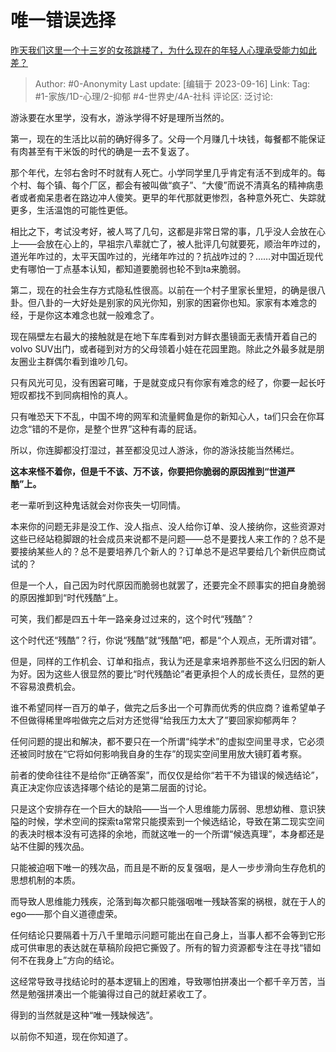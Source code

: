 # 唯一错误选择
[昨天我们这里一个十三岁的女孩跳楼了，为什么现在的年轻人心理承受能力如此差？](https://www.zhihu.com/question/619981295/answer/3212165822)

> Author: #0-Anonymity
> Last update: [编辑于 2023-09-16]
> Link:
> Tag: #1-家族/1D-心理/2-抑郁 #4-世界史/4A-社科 
> 评论区:
> 泛讨论:

游泳要在水里学，没有水，游泳学得不好是理所当然的。

第一，现在的生活比以前的确好得多了。父母一个月赚几十块钱，每餐都不能保证有肉甚至有干米饭的时代的确是一去不复返了。

那个年代，左邻右舍时不时就有人死亡。小学同学里几乎肯定有活不到成年的。每个村、每个镇、每个厂区，都会有被叫做“疯子”、“大傻”而说不清真名的精神病患者或者痴呆患者在路边冲人傻笑。更早的年代那就更惨烈，各种意外死亡、失踪就更多，生活温饱的可能性更低。

相比之下，考试没考好，被人骂了几句，这都是非常日常的事，几乎没人会放在心上——会放在心上的，早祖宗八辈就亡了，被人批评几句就要死，顺治年咋过的，道光年咋过的，太平天国咋过的，光绪年咋过的？抗战咋过的？……对中国近现代史有哪怕一丁点基本认知，都知道要脆弱也轮不到ta来脆弱。

第二，现在的社会生存方式隐私性很高。以前在一个村子里家长里短，的确是很八卦。但八卦的一大好处是别家的风光你知，别家的困窘你也知。家家有本难念的经，于是你这本难念也就一般难念了。

现在隔壁左右最大的接触就是在地下车库看到对方鲜衣墨镜面无表情开着自己的volvo SUV出门，或者碰到对方的父母领着小娃在花园里跑。除此之外最多就是朋友圈业主群偶尔看到谁吵几句。

只有风光可见，没有困窘可睹，于是就变成只有你家有难念的经了，你要一起长吁短叹都找不到同病相怜的真人。

只有唯恐天下不乱，中国不垮的网军和流量鳄鱼是你的新知心人，ta们只会在你耳边念“错的不是你，是整个世界”这种有毒的屁话。

所以，你连脚都没打湿过，甚至都没见过人游泳，你的游泳技能当然稀烂。

**这本来怪不着你，但是千不该、万不该，你要把你脆弱的原因推到“世道严酷”上。**

老一辈听到这种鬼话就会对你丧失一切同情。

本来你的问题无非是没工作、没人指点、没人给你订单、没人接纳你，这些资源对这些已经站稳脚跟的社会成员来说都不是问题——总不是要找人来工作的？总不是要接纳某些人的？总不是要培养几个新人的？订单总不是迟早要给几个新供应商试试的？

但是一个人，自己因为时代原因而脆弱也就罢了，还要完全不顾事实的把自身脆弱的原因推卸到“时代残酷“上。

可笑，我们都是四五十年一路亲身过过来的，这个时代“残酷”？

这个时代还“残酷”？行，你说“残酷”就“残酷”吧，都是“个人观点，无所谓对错”。

但是，同样的工作机会、订单和指点，我认为还是拿来培养那些不这么归因的新人为好。因为这些人很显然的要比“时代残酷论”者更承担个人的成长责任，显然的更不容易浪费机会。

谁不希望同样一百万的单子，做完之后多出一个可靠而优秀的供应商？谁希望单子不但做得稀里哗啦做完之后对方还觉得“给我压力太大了”要回家抑郁两年？

任何问题的提出和解决，都不要只在一个所谓“纯学术”的虚拟空间里寻求，它必须还被同时放在“它将如何影响我自身的生存”的现实空间里用放大镜盯着考察。

前者的使命往往不是给你“正确答案”，而仅仅是给你“若干不为错误的候选结论”，真正决定你应该选择哪个结论的是第二层面的讨论。

只是这个安排存在一个巨大的缺陷——当一个人思维能力孱弱、思想幼稚、意识狭隘的时候，学术空间的探索ta常常只能摸索到一个候选结论，导致在第二现实空间的表决时根本没有可选择的余地，而就这唯一的一个所谓“候选真理”，本身都还是站不住脚的残次品。

只能被迫咽下唯一的残次品，而且是不断的反复强咽，是人一步步滑向生存危机的思想机制的本质。

而导致人思维能力残疾，沦落到每次都只能强咽唯一残缺答案的祸根，就在于人的ego——那个自义道德虚荣。

任何结论只要隔着十万八千里暗示问题可能出在自己身上，当事人都不会等到它形成可供审思的表达就在草稿阶段把它撕毁了。所有的智力资源都专注在寻找“错如何不在我身上”方向的结论。

这经常导致寻找结论时的基本逻辑上的困难，导致哪怕拼凑出一个都千辛万苦，当然是勉强拼凑出一个能骗得过自己的就赶紧收工了。

得到的当然就是这种“唯一残缺候选”。

以前你不知道，现在你知道了。